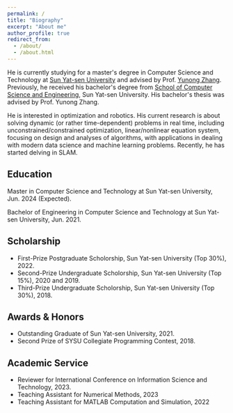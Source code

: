 ```yaml
---
permalink: /
title: "Biography"
excerpt: "About me"
author_profile: true
redirect_from: 
  - /about/
  - /about.html
---
```


He is currently studying for a master's degree in Computer Science and Technology at <a href="https://www.sysu.edu.cn/sysuen/">Sun Yat-sen University</a> and advised by Prof. <a href="https://scholar.google.com/citations?hl=zh-CN&user=o7Wj-9sAAAAJ">Yunong Zhang</a>. Previously, he received his bachelor's degree from <a href="https://cse.sysu.edu.cn/">School of  Computer Science and Engineering</a>, Sun Yat-sen University. His bachelor's thesis was advised by Prof. Yunong Zhang.

He is interested in optimization and robotics. His current research is about solving dynamic (or rather time-dependent) problems in real time, including unconstrained/constrained optimization, linear/nonlinear equation system, focusing on design and analyses of algorithms, with applications in dealing with modern data science and machine learning problems. Recently, he has started delving in SLAM.

## Education

<i class="fa fa-graduation-cap"></i> Master in Computer Science and Technology at Sun Yat-sen University, Jun. 2024 (Expected).

<i class="fa fa-graduation-cap"></i> Bachelor of Engineering in Computer Science and Technology at Sun Yat-sen University, Jun. 2021.



## Scholarship

<ul>
    <li>First-Prize Postgraduate Scholorship, Sun Yat-sen University (Top 30%), 2022.</li>
    <li>Second-Prize Undergraduate Scholorship, Sun Yat-sen University (Top 15%), 2020 and 2019.</li>
    <li>Third-Prize Undergraduate Scholorship, Sun Yat-sen University (Top 30%), 2018.</li>
</ul>



## Awards & Honors

<ul>
    <li>Outstanding Graduate of Sun Yat-sen University, 2021.</li>
    <li>Second Prize of SYSU Collegiate Programming Contest, 2018.</li>
</ul>



## Academic Service

<ul>
    <li>Reviewer for International Conference on Information Science and Technology, 2023.</li>
    <li>Teaching Assistant for Numerical Methods, 2023</li>
    <li>Teaching Assistant for MATLAB Computation and Simulation, 2022</li>
</ul>



<link rel="stylesheet" href="https://cdn.staticfile.org/font-awesome/4.7.0/css/font-awesome.css">
